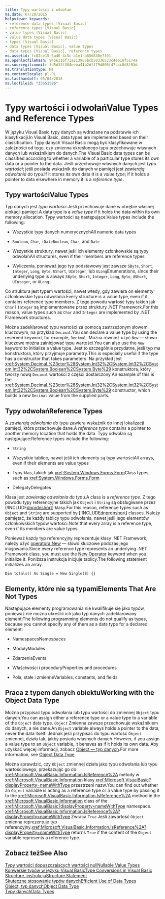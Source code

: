 ```yaml
---
title: Typy wartości i odwołań
ms.date: 07/20/2015
helpviewer_keywords:
- reference data types [Visual Basic]
- reference types [Visual Basic]
- value types [Visual Basic]
- value data types [Visual Basic]
- types [Visual Basic]
- data types [Visual Basic], value types
- data types [Visual Basic], reference types
ms.assetid: fc82ce15-5a40-4c5c-a1e1-a556830e7391
ms.openlocfilehash: 9456316f71a213905bcb50336533c4e618f5174a
ms.sourcegitcommit: 3d5d33f384eeba41b2dff79d096f47ccc8d8f03d
ms.translationtype: MT
ms.contentlocale: pl-PL
ms.lasthandoff: 05/04/2018
ms.locfileid: "33651586"
---
```

# <a name="value-types-and-reference-types"></a><span data-ttu-id="46761-102">Typy wartości i odwołań</span><span class="sxs-lookup"><span data-stu-id="46761-102">Value Types and Reference Types</span></span>
<span data-ttu-id="46761-103">W języku Visual Basic typy danych są wdrażane na podstawie ich klasyfikacji.</span><span class="sxs-lookup"><span data-stu-id="46761-103">In Visual Basic, data types are implemented based on their classification.</span></span> <span data-ttu-id="46761-104">Typy danych Visual Basic mogą być klasyfikowane w zależności od tego, czy zmienna określonego typu przechowuje własnych danych lub wskaźnikiem do danych.</span><span class="sxs-lookup"><span data-stu-id="46761-104">The Visual Basic data types can be classified according to whether a variable of a particular type stores its own data or a pointer to the data.</span></span> <span data-ttu-id="46761-105">Jeśli przechowuje własnych danych jest *typu wartości*; jeśli posiada wskaźnik do danych w pamięci jest *zawierają odwołania do typu*.</span><span class="sxs-lookup"><span data-stu-id="46761-105">If it stores its own data it is a *value type*; if it holds a pointer to data elsewhere in memory it is a *reference type*.</span></span>  
  
## <a name="value-types"></a><span data-ttu-id="46761-106">Typy wartości</span><span class="sxs-lookup"><span data-stu-id="46761-106">Value Types</span></span>  
 <span data-ttu-id="46761-107">Typ danych jest *typu wartości* Jeśli przechowuje dane w obrębie własnej alokacji pamięci.</span><span class="sxs-lookup"><span data-stu-id="46761-107">A data type is a *value type* if it holds the data within its own memory allocation.</span></span> <span data-ttu-id="46761-108">Typy wartości są następujące:</span><span class="sxs-lookup"><span data-stu-id="46761-108">Value types include the following:</span></span>  
  
-   <span data-ttu-id="46761-109">Wszystkie typy danych numerycznych</span><span class="sxs-lookup"><span data-stu-id="46761-109">All numeric data types</span></span>  
  
-   <span data-ttu-id="46761-110">`Boolean`, `Char`, i `Date`</span><span class="sxs-lookup"><span data-stu-id="46761-110">`Boolean`, `Char`, and `Date`</span></span>  
  
-   <span data-ttu-id="46761-111">Wszystkie struktury, nawet jeśli ich elementy członkowskie są typy odwołań</span><span class="sxs-lookup"><span data-stu-id="46761-111">All structures, even if their members are reference types</span></span>  
  
-   <span data-ttu-id="46761-112">Wyliczenia, ponieważ jego typ podstawowy jest zawsze `SByte`, `Short`, `Integer`, `Long`, `Byte`, `UShort`, `UInteger`, lub `ULong`</span><span class="sxs-lookup"><span data-stu-id="46761-112">Enumerations, since their underlying type is always `SByte`, `Short`, `Integer`, `Long`, `Byte`, `UShort`, `UInteger`, or `ULong`</span></span>  
  
 <span data-ttu-id="46761-113">Co struktura jest typem wartości, nawet wtedy, gdy zawiera on elementy członkowskie typu odwołania.</span><span class="sxs-lookup"><span data-stu-id="46761-113">Every structure is a value type, even if it contains reference type members.</span></span> <span data-ttu-id="46761-114">Z tego powodu wartość typy takich jak `Char` i `Integer` są implementowane przez struktury .NET Framework.</span><span class="sxs-lookup"><span data-stu-id="46761-114">For this reason, value types such as `Char` and `Integer` are implemented by .NET Framework structures.</span></span>  
  
 <span data-ttu-id="46761-115">Można zadeklarować typu wartości za pomocą zastrzeżonym słowem kluczowym, na przykład `Decimal`.</span><span class="sxs-lookup"><span data-stu-id="46761-115">You can declare a value type by using the reserved keyword, for example, `Decimal`.</span></span> <span data-ttu-id="46761-116">Można również użyć `New` — słowo kluczowe można zainicjować typu wartości.</span><span class="sxs-lookup"><span data-stu-id="46761-116">You can also use the `New` keyword to initialize a value type.</span></span> <span data-ttu-id="46761-117">Jest to szczególnie przydatne, jeśli typ ma konstruktora, który przyjmuje parametry.</span><span class="sxs-lookup"><span data-stu-id="46761-117">This is especially useful if the type has a constructor that takes parameters.</span></span> <span data-ttu-id="46761-118">Na przykład jest <xref:System.Decimal.%23ctor%28System.Int32%2CSystem.Int32%2CSystem.Int32%2CSystem.Boolean%2CSystem.Byte%29> konstruktora, który tworzy nową `Decimal` wartości z części dostarczony.</span><span class="sxs-lookup"><span data-stu-id="46761-118">An example of this is the <xref:System.Decimal.%23ctor%28System.Int32%2CSystem.Int32%2CSystem.Int32%2CSystem.Boolean%2CSystem.Byte%29> constructor, which builds a new `Decimal` value from the supplied parts.</span></span>  
  
## <a name="reference-types"></a><span data-ttu-id="46761-119">Typy odwołań</span><span class="sxs-lookup"><span data-stu-id="46761-119">Reference Types</span></span>  
 <span data-ttu-id="46761-120">A *zawierają odwołania do typu* zawiera wskaźnik do innej lokalizacji pamięci, która przechowuje dane.</span><span class="sxs-lookup"><span data-stu-id="46761-120">A *reference type* contains a pointer to another memory location that holds the data.</span></span> <span data-ttu-id="46761-121">Typy odwołań są następujące:</span><span class="sxs-lookup"><span data-stu-id="46761-121">Reference types include the following:</span></span>  
  
-   `String`  
  
-   <span data-ttu-id="46761-122">Wszystkie tablice, nawet jeśli ich elementy są typy wartości</span><span class="sxs-lookup"><span data-stu-id="46761-122">All arrays, even if their elements are value types</span></span>  
  
-   <span data-ttu-id="46761-123">Typy klas, takich jak <xref:System.Windows.Forms.Form></span><span class="sxs-lookup"><span data-stu-id="46761-123">Class types, such as <xref:System.Windows.Forms.Form></span></span>  
  
-   <span data-ttu-id="46761-124">Delegaty</span><span class="sxs-lookup"><span data-stu-id="46761-124">Delegates</span></span>  
  
 <span data-ttu-id="46761-125">Klasa jest *zawierają odwołania do typu*.</span><span class="sxs-lookup"><span data-stu-id="46761-125">A class is a *reference type*.</span></span> <span data-ttu-id="46761-126">Z tego powodu typy referencyjne takich jak `Object` i `String` są obsługiwane przez [!INCLUDE[dnprdnshort](~/includes/dnprdnshort-md.md)] klasy.</span><span class="sxs-lookup"><span data-stu-id="46761-126">For this reason, reference types such as `Object` and `String` are supported by [!INCLUDE[dnprdnshort](~/includes/dnprdnshort-md.md)] classes.</span></span> <span data-ttu-id="46761-127">Należy pamiętać, że każdy tablicy typu odwołania, nawet jeśli jego elementów członkowskich typów wartości.</span><span class="sxs-lookup"><span data-stu-id="46761-127">Note that every array is a reference type, even if its members are value types.</span></span>  
  
 <span data-ttu-id="46761-128">Ponieważ każdy typ referencyjny reprezentuje klasy .NET Framework, należy użyć [operatora New](../../../../visual-basic/language-reference/operators/new-operator.md) — słowo kluczowe podczas jego inicjowania.</span><span class="sxs-lookup"><span data-stu-id="46761-128">Since every reference type represents an underlying .NET Framework class, you must use the [New Operator](../../../../visual-basic/language-reference/operators/new-operator.md) keyword when you initialize it.</span></span> <span data-ttu-id="46761-129">Poniższa instrukcja inicjuje tablicy.</span><span class="sxs-lookup"><span data-stu-id="46761-129">The following statement initializes an array.</span></span>  
  
```  
Dim totals() As Single = New Single(8) {}  
```  
  
## <a name="elements-that-are-not-types"></a><span data-ttu-id="46761-130">Elementy, które nie są typami</span><span class="sxs-lookup"><span data-stu-id="46761-130">Elements That Are Not Types</span></span>  
 <span data-ttu-id="46761-131">Następujące elementy programowania nie kwalifikuje się jako typów, ponieważ nie można określić ich jako typ danych zadeklarowany element:</span><span class="sxs-lookup"><span data-stu-id="46761-131">The following programming elements do not qualify as types, because you cannot specify any of them as a data type for a declared element:</span></span>  
  
-   <span data-ttu-id="46761-132">Namespaces</span><span class="sxs-lookup"><span data-stu-id="46761-132">Namespaces</span></span>  
  
-   <span data-ttu-id="46761-133">Moduły</span><span class="sxs-lookup"><span data-stu-id="46761-133">Modules</span></span>  
  
-   <span data-ttu-id="46761-134">Zdarzenia</span><span class="sxs-lookup"><span data-stu-id="46761-134">Events</span></span>  
  
-   <span data-ttu-id="46761-135">Właściwości i procedury</span><span class="sxs-lookup"><span data-stu-id="46761-135">Properties and procedures</span></span>  
  
-   <span data-ttu-id="46761-136">Pola, stałe i zmienne</span><span class="sxs-lookup"><span data-stu-id="46761-136">Variables, constants, and fields</span></span>  
  
## <a name="working-with-the-object-data-type"></a><span data-ttu-id="46761-137">Praca z typem danych obiektu</span><span class="sxs-lookup"><span data-stu-id="46761-137">Working with the Object Data Type</span></span>  
 <span data-ttu-id="46761-138">Można przypisać typu odwołania lub typu wartości do zmiennej `Object` typu danych.</span><span class="sxs-lookup"><span data-stu-id="46761-138">You can assign either a reference type or a value type to a variable of the `Object` data type.</span></span> <span data-ttu-id="46761-139">`Object` Zmienna zawsze przechowuje wskaźnikiem do danych, a nie dane.</span><span class="sxs-lookup"><span data-stu-id="46761-139">An `Object` variable always holds a pointer to the data, never the data itself.</span></span> <span data-ttu-id="46761-140">Jednak jeśli przypisać do typu wartość `Object` zmiennej, działa tak, jakby posiada własnych danych.</span><span class="sxs-lookup"><span data-stu-id="46761-140">However, if you assign a value type to an `Object` variable, it behaves as if it holds its own data.</span></span> <span data-ttu-id="46761-141">Aby uzyskać więcej informacji, zobacz [Object — typ danych](../../../../visual-basic/language-reference/data-types/object-data-type.md).</span><span class="sxs-lookup"><span data-stu-id="46761-141">For more information, see [Object Data Type](../../../../visual-basic/language-reference/data-types/object-data-type.md).</span></span>  
  
 <span data-ttu-id="46761-142">Można sprawdzić, czy `Object` zmiennej działa jako typu odwołania lub typu wartościowego, przekazując go do <xref:Microsoft.VisualBasic.Information.IsReference%2A> metody w <xref:Microsoft.VisualBasic.Information> klasy <xref:Microsoft.VisualBasic?displayProperty=nameWithType> przestrzeni nazw.</span><span class="sxs-lookup"><span data-stu-id="46761-142">You can find out whether an `Object` variable is acting as a reference type or a value type by passing it to the <xref:Microsoft.VisualBasic.Information.IsReference%2A> method in the <xref:Microsoft.VisualBasic.Information> class of the <xref:Microsoft.VisualBasic?displayProperty=nameWithType> namespace.</span></span> <span data-ttu-id="46761-143"><xref:Microsoft.VisualBasic.Information.IsReference%2A?displayProperty=nameWithType> Zwraca `True` Jeśli zawartość `Object` zmienna reprezentuje typ referencyjny.</span><span class="sxs-lookup"><span data-stu-id="46761-143"><xref:Microsoft.VisualBasic.Information.IsReference%2A?displayProperty=nameWithType> returns `True` if the content of the `Object` variable represents a reference type.</span></span>  
  
## <a name="see-also"></a><span data-ttu-id="46761-144">Zobacz też</span><span class="sxs-lookup"><span data-stu-id="46761-144">See Also</span></span>  
 [<span data-ttu-id="46761-145">Typy wartości dopuszczających wartości null</span><span class="sxs-lookup"><span data-stu-id="46761-145">Nullable Value Types</span></span>](../../../../visual-basic/programming-guide/language-features/data-types/nullable-value-types.md)  
 [<span data-ttu-id="46761-146">Konwersje typów w języku Visual Basic</span><span class="sxs-lookup"><span data-stu-id="46761-146">Type Conversions in Visual Basic</span></span>](../../../../visual-basic/programming-guide/language-features/data-types/type-conversions.md)  
 [<span data-ttu-id="46761-147">Structure, instrukcja</span><span class="sxs-lookup"><span data-stu-id="46761-147">Structure Statement</span></span>](../../../../visual-basic/language-reference/statements/structure-statement.md)  
 [<span data-ttu-id="46761-148">Skuteczne stosowanie typów danych</span><span class="sxs-lookup"><span data-stu-id="46761-148">Efficient Use of Data Types</span></span>](../../../../visual-basic/programming-guide/language-features/data-types/efficient-use-of-data-types.md)  
 [<span data-ttu-id="46761-149">Object, typ danych</span><span class="sxs-lookup"><span data-stu-id="46761-149">Object Data Type</span></span>](../../../../visual-basic/language-reference/data-types/object-data-type.md)  
 [<span data-ttu-id="46761-150">Typy danych</span><span class="sxs-lookup"><span data-stu-id="46761-150">Data Types</span></span>](../../../../visual-basic/programming-guide/language-features/data-types/index.md)
